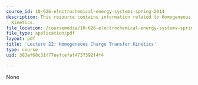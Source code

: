 ```yaml
---
course_id: 10-626-electrochemical-energy-systems-spring-2014
description: This resource contains information related to Homogeneous Charge Transfer
  Kinetics.
file_location: /coursemedia/10-626-electrochemical-energy-systems-spring-2014/383ef68c31f77eefcefaf4737392f4f4_MIT10_626S14_Lec22_Homg.pdf
file_type: application/pdf
layout: pdf
title: 'Lecture 22: Homogeneous Charge Transfer Kinetics'
type: course
uid: 383ef68c31f77eefcefaf4737392f4f4

---
```

None
